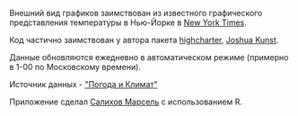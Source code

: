 Внешний вид графиков заимствован из известного графического представления температуры в Нью-Йорке в [New York Times][1].

Код частично заимствован у автора пакета [highcharter][4], [Joshua Kunst][3].

Данные обновляются ежедневно в автоматическом режиме (примерно в 1-00 по Московскому времени). 

Источник данных - ["Погода и Климат"][2]


Приложение сделал [Салихов Марсель][5] с использованием R.

[1]: http://www.nytimes.com/interactive/2016/02/19/us/2015-year-in-weather-temperature-precipitation.html
[2]: http://www.pogodaiklimat.ru/
[3]: https://github.com/jbkunst/shiny-nyt-temp
[4]: http://jkunst.com/highcharter
[5]: https://github.com/quantviews

